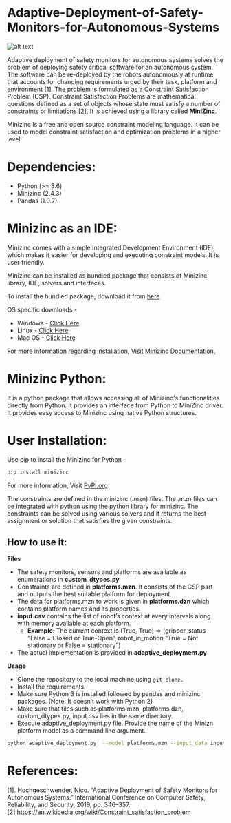 # Adaptive-Deployment-of-Safety-Monitors-for-Autonomous-Systems

![alt text](https://www.materialhandling247.com/images/product/righthand-robotics-rightpick-robot-arm-3.jpg)

Adaptive deployment of safety monitors for autonomous systems solves the problem of deploying safety critical software for an autonomous system. The software can be re-deployed by the robots autonomously at runtime that accounts for changing requirements urged by their task, platform and environment [1]. The problem is formulated as a Constraint Satisfaction Problem (CSP). Constraint Satisfaction Problems are mathematical questions defined as a set of objects whose state must satisfy a number of constraints or limitations [2]. It is achieved using a library called **[MiniZinc](https://www.minizinc.org/)**.

Minizinc is a free and open source constraint modeling language. It can be used to model constraint satisfaction and optimization problems in a higher level. 

# Dependencies:
 - Python (>= 3.6)
 - Minizinc (2.4.3)
 - Pandas (1.0.7)

# Minizinc as an IDE:
Minizinc comes with a simple Integrated Development Environment (IDE), which makes it easier for developing and executing constraint models. It is user friendly.

Minizinc can be installed as bundled package that consists of Minizinc library, IDE, solvers and interfaces.

To install the bundled package, download it from [here](https://www.minizinc.org/software.html) 

OS specific downloads -
- Windows - [Click Here](https://github.com/MiniZinc/MiniZincIDE/releases/download/2.4.3/MiniZincIDE-2.4.3-bundled-setup-win64.exe)
- Linux - [Click Here](https://github.com/MiniZinc/MiniZincIDE/releases/download/2.4.3/MiniZincIDE-2.4.3-bundle-linux-x86_64.tgz)
- Mac OS - [Click Here](https://github.com/MiniZinc/MiniZincIDE/releases/download/2.4.3/MiniZincIDE-2.4.3-bundled.dmg)

For more information regarding installation, Visit [Minizinc Documentation.](https://www.minizinc.org/doc-2.4.3/en/installation.html)

# Minizinc Python:
It is a python package that allows accessing all of Minizinc's functionalities directly from Python. It provides an interface from Python to MiniZinc driver. It provides easy access to Minizinc using native Python structures.

# User Installation:
Use pip to install the Minizinc for Python -
```sh
pip install minizinc
```
For more information, Visit [PyPI.org](https://pypi.org/project/minizinc/)

The constraints are defined in the minizinc (.mzn) files. The .mzn files can be integrated with python using the python library for minizinc. The constraints can be solved using various solvers and it returns the best assignment or solution that satisfies the given constraints.

## How to use it:
**Files**
- The safety monitors, sensors and platforms are available as enumerations in **custom_dtypes.py**
- Constraints are defined in **platforms.mzn**. It consists of the CSP part and outputs the best suitable platform for deployment.
- The data for platforms.mzn to work is given in **platforms.dzn** which contains platform names and its properties.
- **input.csv** contains the list of robot’s context at every intervals along with memory available at each platform. 
    - **Example**: The current context is (True, True) => (gripper_status “False = Closed or True-Open”, robot_in_motion “True = Not stationary or False = stationary”)
- The actual implementation is provided in **adaptive_deployment.py**

**Usage** 
- Clone the repository to the local machine using ```git clone.```
- Install the requirements.
- Make sure Python 3 is installed followed by pandas and minizinc packages. (Note: It doesn’t work with Python 2)
- Make sure that files such as platforms.mzn, platforms.dzn, custom_dtypes.py, input.csv lies in the same directory.
- Execute adaptive_deployment.py file. Provide the name of the Minizn platform model as a command line argument.
```sh
python adaptive_deployment.py  --model platforms.mzn --input_data input.csv
```

# References:
[1]. Hochgeschwender, Nico. “Adaptive Deployment of Safety Monitors for Autonomous Systems.” International Conference on Computer Safety, Reliability, and Security, 2019, pp. 346–357. <br>
[2] https://en.wikipedia.org/wiki/Constraint_satisfaction_problem 
